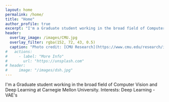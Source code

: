```yaml
---
layout: home
permalink: /home/
title: "Home"
author_profile: true
excerpt: "I'm a Graduate student working in the broad field of Computer Vision and Deep Learning at Carnegie Mellon University."
header:
  overlay_image: /images/CMU.jpg
  overlay_filter: rgba(152, 72, 43, 0.5)
  caption: "Photo credit: [CMU Research](https://www.cmu.edu/research/index.html)"
#   actions:
#     - label: "More Info"
#       url: "https://unsplash.com"
# header:
#     image: "/images/dsh.jpg"
---
```



I'm a Graduate student working in the broad field of Computer Vision and Deep Learning at Carnegie Mellon University.
Interests: Deep Learning - VAE's
